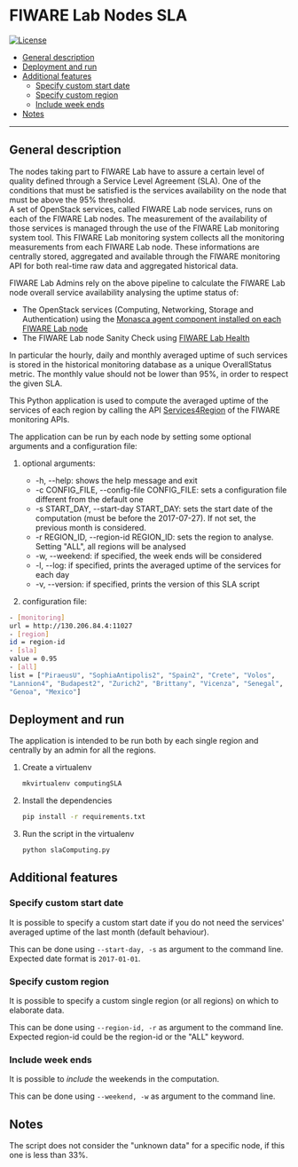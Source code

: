# FIWARE Lab Nodes SLA

[![License](https://img.shields.io/badge/license-Apache%20License,%20Version%202.0-green.svg)](http://www.apache.org/licenses/LICENSE-2.0)

- [General description](#general-description)
- [Deployment and run](#deployment-and-run)
- [Additional features](#additional-features)
    - [Specify custom start date](#specify-custom-start-date)
    - [Specify custom region](#specify-custom-region)
    - [Include week ends](#include-week-ends)
- [Notes](#notes)

---

## General description

The nodes taking part to FIWARE Lab have to assure a certain level of quality 
defined through a Service Level Agreement (SLA). One of the conditions that 
must be satisfied is the services availability on the node that must be above 
the 95% threshold.  
A set of OpenStack services, called FIWARE Lab node services, runs on each of 
the FIWARE Lab nodes. The measurement of the availability of those services is 
managed through the use of the FIWARE Lab monitoring system tool. This FIWARE 
Lab monitoring system collects all the monitoring measurements from each FIWARE 
Lab node. These informations are centrally stored, aggregated and available 
through the FIWARE monitoring API for both real-time raw data and aggregated 
historical data.
  
FIWARE Lab Admins rely on the above pipeline to calculate the FIWARE Lab node 
overall service availability analysing the uptime status of: 

- The OpenStack services (Computing, Networking, Storage and Authentication) 
  using the [Monasca agent component installed on each FIWARE Lab 
  node](https://github.com/SmartInfrastructures/ceilometer-plugin-fiware#monasca-agent)
- The FIWARE Lab node Sanity Check using [FIWARE Lab 
  Health](https://fi-health.lab.fiware.org/)

In particular the hourly, daily and monthly averaged uptime of such services is 
stored in the historical monitoring database as a unique OverallStatus metric. 
The monthly value should not be lower than 95%, in order to respect the given 
SLA. 

This Python application is used to compute the averaged uptime of the services 
of each region by calling the API 
[Services4Region](https://federationmonitoring.docs.apiary.io/#reference/service/services4region)
of the FIWARE monitoring APIs.

The application can be run by each node by setting some optional arguments and 
a configuration file:

1) optional arguments:

    - -h, --help: shows the help message and exit
    - -c CONFIG_FILE, --config-file CONFIG_FILE: sets a configuration file 
      different from the default one
    - -s START_DAY, --start-day START_DAY: sets the start date of the 
      computation (must be before the 2017-07-27). If not set, the 
      previous month is considered.
    - -r REGION_ID, --region-id REGION_ID: sets the region to analyse. Setting 
      "ALL", all regions will be analysed
    - -w, --weekend: if specified, the week ends will be considered
    - -l, --log: if specified, prints the averaged uptime of the services for 
      each day
    - -v, --version: if specified, prints the version of this SLA script
    
2) configuration file:

  ```bash
  - [monitoring]
  url = http://130.206.84.4:11027
  - [region]
  id = region-id
  - [sla]
  value = 0.95
  - [all]
  list = ["PiraeusU", "SophiaAntipolis2", "Spain2", "Crete", "Volos", 
  "Lannion4", "Budapest2", "Zurich2", "Brittany", "Vicenza", "Senegal", 
  "Genoa", "Mexico"]
  ```

## Deployment and run

The application is intended to be run both by each single region and centrally 
by an admin for all the regions.

1) Create a virtualenv

   ```bash
   mkvirtualenv computingSLA
   ```

2) Install the dependencies

   ```bash
   pip install -r requirements.txt
   ```

3) Run the script in the virtualenv

   ```bash
   python slaComputing.py
   ```

## Additional features

### Specify custom start date

It is possible to specify a custom start date if you do not need the services' 
averaged uptime of the last month (default behaviour). 

This can be done using `--start-day, -s` as argument to the command line. 
Expected date format is `2017-01-01`.

### Specify custom region

It is possible to specify a custom single region (or all regions) on which to 
elaborate data. 

This can be done using `--region-id, -r` as argument to the command line. 
Expected region-id could be the region-id or the "ALL" keyword.

### Include week ends

It is possible to *include* the weekends in the computation.

This can be done using `--weekend, -w` as argument to the command line.

## Notes

The script does not consider the "unknown data" for a specific node, if this 
one is less than 33%.